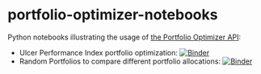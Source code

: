 # portfolio-optimizer-notebooks
Python notebooks illustrating the usage of [the Portfolio Optimizer API](https://portfoliooptimizer.io/):  
* Ulcer Performance Index portfolio optimization: [![Binder](https://mybinder.org/badge_logo.svg)](https://mybinder.org/v2/gh/lequant40/portfolio-optimizer-notebooks/HEAD?labpath=maximum_ulcer_performance_index.ipynb)
* Random Portfolios to compare different portfolio allocations: [![Binder](https://mybinder.org/badge_logo.svg)](https://mybinder.org/v2/gh/lequant40/portfolio-optimizer-notebooks/HEAD?labpath=random_portfolios_msci.ipynb)
